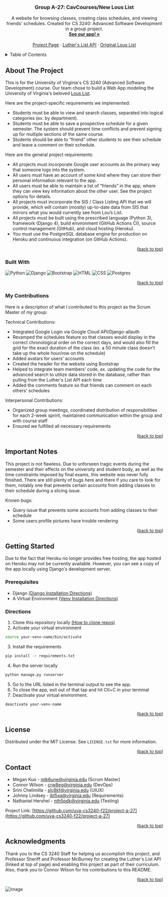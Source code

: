 <a name="readme-top"></a>
<!--
Citation for this README:
https://github.com/othneildrew/Best-README-Template#readme
-->

<!-- PROJECT LOGO -->
<br />
<div align="center">
<!--   <a href="https://github.com/uva-cs3240-f22/project-a-27">
    <img src="#" alt="Logo" width="80" height="80">
  </a> -->

  <h3 align="center">Group A-27: CavCourses/New Lous List</h3>

  <p align="center">
    A website for browsing classes, creating class schedules, and viewing friends' schedules. Created for CS 3240: Advanced Software Development in a group project.
    <br />
    <a href="https://cavcourses.herokuapp.com/"><strong>See our app! »</strong></a>
    <br />
    <br />
    <a href="https://github.com/megkuo/cavcourses">Project Page</a>
    ·
    <a href="https://f22.cs3240.org/lutherslist.html">Luther's List API</a>
    ·
    <a href="https://louslist.org/">Original Lous List</a>
  </p>
</div>



<!-- TABLE OF CONTENTS -->
<details>
  <summary>Table of Contents</summary>
  <ol>
    <li>
      <a href="#about-the-project">About The Project</a>
      <ul>
        <li><a href="#built-with">Built With</a></li>
      </ul>
      <ul>
        <li><a href="#my-contributions">My Contributions</a></li>
      </ul>
    </li>
    <li><a href="#importnant-notes">Important Notes</a></li>
    <li><a href="#getting-started">Getting Started</a></li>
    <li><a href="#license">License</a></li>
    <li><a href="#contact">Contact</a></li>
    <li><a href="#acknowledgments">Acknowledgments</a></li>
  </ol>
</details>


<!-- ABOUT THE PROJECT -->
## About The Project

This is for the University of Virginia's CS 3240 (Advanced Software Development) course. Our team chose to build a Web App modeling the University of Virginia's beloved <a href="https://louslist.org/">Lous List</a>.

Here are the project-specific requirements we implemented:
* Students must be able to view and search classes, separated into logical categories (ex. by department).
* Students must be able to save a prospective schedule for a given semester. The system should prevent time conflicts and prevent signing up for multiple sections of the same course.
* Students should be able to “friend” other students to see their schedule and leave a comment on their schedule.

Here are the general project requirements:
* All projects must incorporate Google user accounts as the primary way that someone logs into the system.
* All users must have an account of some kind where they can store their personal information relevant to the app.
* All users must be able to maintain a list of “friends” in the app, where they can view key information about the other user. See the project options for details.
* All projects must incorporate the SIS / Class Listing API that we will provide, which will contain (mostly) up-to-date data from SIS that mirrors what you would currently see from Lou’s List.
* All projects must be built using the prescribed language (Python 3), framework (Django 4), build environment (GitHub Actions CI), source control management (GitHub), and cloud hosting (Heroku).
* You must use the PostgreSQL database engine for production on Heroku and continuous integration (on GitHub Actions).

<p align="right">(<a href="#readme-top">back to top</a>)</p>


### Built With

![Python](https://img.shields.io/badge/python-3670A0?style=for-the-badge&logo=python&logoColor=ffdd54)
![Django](https://img.shields.io/badge/django-%23092E20.svg?style=for-the-badge&logo=django&logoColor=white)
![Bootstrap](https://img.shields.io/badge/bootstrap-%23563D7C.svg?style=for-the-badge&logo=bootstrap&logoColor=white)
![HTML](https://img.shields.io/badge/html5-%23E34F26.svg?style=for-the-badge&logo=html5&logoColor=white)
![CSS](https://img.shields.io/badge/css-%231572B6.svg?style=for-the-badge&logo=css3&logoColor=white)
![Postgres](https://img.shields.io/badge/postgres-%23316192.svg?style=for-the-badge&logo=postgresql&logoColor=white)

<p align="right">(<a href="#readme-top">back to top</a>)</p>

### My Contributions

Here is a description of what I contributed to this project as the Scrum Master of my group:

Technical Contributions:
* Integrated Google Login via Google Cloud API/Django-allauth
* Revamped the schedules feature so that classes would display in the correct chronological order on the correct days, and would also fill the grid for the exact duration of the class (ex. a 50 minute class doesn't take up the whole hour/row on the schedule)
* Added avatars for users' accounts
* Created the header for the website using Bootstrap
* Helped to integrate team members' code, ex. updating the code for the advanced search to utilize data stored in the database, rather than pulling from the Luther's List API each time
* Added the comments feature so that friends can comment on each others' schedules

Interpersonal Contributions:
* Organized group meetings, coordinated distribution of responsibilities for each 2-week sprint, maintained communication within the group and with course staff
* Ensured we fulfilled all necessary requirements


<p align="right">(<a href="#readme-top">back to top</a>)</p>

## Important Notes

This project is not flawless. Due to unforseen tragic events during the semester and their effects on the university and student body, as well as the time constraints imposed by final exams, this website was never fully finished. There are still plenty of bugs here and there if you care to look for them, notably one that prevents certain accounts from adding classes to their schedule during a slicing issue.

Known bugs:
* Query issue that prevents some accounts from adding classes to their schedule
* Some users profile pictures have trouble rendering

<p align="right">(<a href="#readme-top">back to top</a>)</p>

<!-- GETTING STARTED -->
## Getting Started

Due to the fact that Heroku no longer provides free hosting, the app hosted on Heroku may not be currently available. However, you can see a copy of the app locally using Django's development server.

### Prerequisites

* Django <a href="https://docs.djangoproject.com/en/4.1/topics/install/"> (Django Installation Directions) </a>
* A Virtual Environment <a href="https://www.javatpoint.com/django-virtual-environment-setup"> (Venv Installation Directions) </a>

### Directions

1. Clone this repository locally <a href="https://www.google.com/url?sa=t&rct=j&q=&esrc=s&source=web&cd=&cad=rja&uact=8&ved=2ahUKEwjqrIGs-_n7AhUdGVkFHfBFAEEQFnoECBAQAQ&url=https%3A%2F%2Fdocs.github.com%2Fen%2Frepositories%2Fcreating-and-managing-repositories%2Fcloning-a-repository&usg=AOvVaw1A0BC2W4ipC0YHVzLxQPgS"> (How to clone repos) </a>
2. Activate your virtual environment
```bash
source your-venv-name/bin/activate
```
3. Install the requirements
```bash
pip install -r requirements.txt
```
4. Run the server locally
```bash
python manage.py runserver
```
5. Go to the URL listed in the terminal output to see the app.
6. To close the app, exit out of that tap and hit Ctl+C in your terminal
7. Deactivate your virtual environment.
```bash
deactivate your-venv-name
```

<p align="right">(<a href="#readme-top">back to top</a>)</p>

<!-- LICENSE -->
## License

Distributed under the MIT License. See `LICENSE.txt` for more information.

<p align="right">(<a href="#readme-top">back to top</a>)</p>



<!-- CONTACT -->
## Contact

* Megan Kuo           - mlk6une@virginia.edu (Scrum Master)
* Connor Wilson       - crw8eg@virginia.edu  (DevOps)
* Srini Chelimilla    - slc8kf@virginia.edu  (UIUX)
* Johnny Lindsey      - jbl5xq@virginia.edu  (Requirements)
* Nathaniel Hershel   - nth5pdk@virginia.edu (Testing)

Project Link: [https://github.com/uva-cs3240-f22/project-a-27](https://github.com/uva-cs3240-f22/project-a-27)

<p align="right">(<a href="#readme-top">back to top</a>)</p>



<!-- ACKNOWLEDGMENTS -->
## Acknowledgments

Thank you to the CS 3240 Staff for helping us accomplish this project, and Professor Sheriff and Professor McBurney for creating the Luther's List API (linked at top of page) and enabling this project as part of their curriculum. Also, thank you to Connor Wilson for his contributions to this README.

<p align="right">(<a href="#readme-top">back to top</a>)</p>


<!-- MARKDOWN LINKS & IMAGES -->
<!-- https://www.markdownguide.org/basic-syntax/#reference-style-links -->
[product-screenshot]: images/screenshot.png
[djangoproject.com]: #
[Django-url]: https://www.djangoproject.com/
[Bootstrap.com]: https://img.shields.io/badge/Bootstrap-563D7C?style=for-the-badge&logo=bootstrap&logoColor=white
[Bootstrap-url]: https://getbootstrap.com
[product-screenshot]: https://www.virginia.edu/sites/default/files/201904-sunset.jpg
![image](https://user-images.githubusercontent.com/83975442/206331274-d01c67ed-16ac-456f-987b-076f7cf723cd.png)
